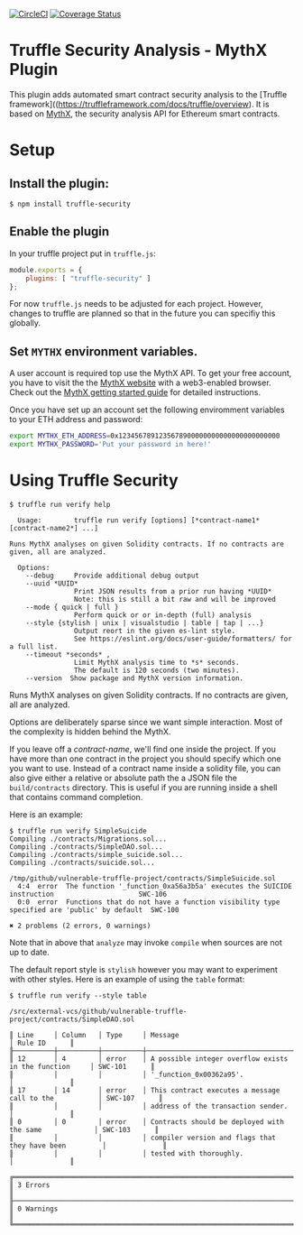 [![CircleCI](https://circleci.com/gh/ConsenSys/truffle-security.svg?style=svg)](https://circleci.com/gh/ConsenSys/truffle-security)
[![Coverage Status](https://coveralls.io/repos/github/ConsenSys/truffle-security/badge.svg?branch=master)](https://coveralls.io/github/ConsenSys/truffle-security?branch=master)

# Truffle Security Analysis - MythX Plugin

This plugin adds automated smart contract security analysis to the [Truffle framework]((https://truffleframework.com/docs/truffle/overview). It is based on [MythX](https://mythx.io), the security analysis API for Ethereum smart contracts.

# Setup

## Install the plugin:

```console
$ npm install truffle-security
```

## Enable the plugin

In your truffle project put in `truffle.js`:

```javascript
module.exports = {
    plugins: [ "truffle-security" ]
};
```

For now `truffle.js` needs to be adjusted for each project. However, changes to truffle are planned
so that in the future you can specifiy this globally.

## Set `MYTHX` environment variables.

A user account is required top use the MythX API. To get your free account, you have to visit the the [MythX website](https://mythx.io) with a web3-enabled browser. Check out the [MythX getting started guide](https://docs.mythx.io/en/latest/main/getting-started.html) for detailed instructions.

Once you have set up an account set the following enviromment variables to your ETH address and password:

```bash
export MYTHX_ETH_ADDRESS=0x1234567891235678900000000000000000000000
export MYTHX_PASSWORD='Put your password in here!'
```

# Using Truffle Security

```console
$ truffle run verify help

  Usage:        truffle run verify [options] [*contract-name1* [contract-name2*] ...]

Runs MythX analyses on given Solidity contracts. If no contracts are
given, all are analyzed.

  Options:
    --debug     Provide additional debug output
    --uuid *UUID*
                Print JSON results from a prior run having *UUID*
                Note: this is still a bit raw and will be improved
    --mode { quick | full }
                Perform quick or or in-depth (full) analysis
    --style {stylish | unix | visualstudio | table | tap | ...}
                Output reort in the given es-lint style.
                See https://eslint.org/docs/user-guide/formatters/ for a full list.
    --timeout *seconds* ,
                Limit MythX analysis time to *s* seconds.
                The default is 120 seconds (two minutes).
    --version  Show package and MythX version information.
```

Runs MythX analyses on given Solidity contracts. If no contracts are given, all are analyzed.

Options are deliberately sparse since we want simple interaction. Most
of the complexity is hidden behind the MythX.

If you leave off a _contract-name_, we'll find one inside the
project. If you have more than one contract in the project you should
specify which one you want to use. Instead of a contract name inside a
solidity file, you can also give either a relative or absolute path
the a JSON file the `build/contracts` directory. This is useful if
you are running inside a shell that contains command completion.

Here is an example:

```console
$ truffle run verify SimpleSuicide
Compiling ./contracts/Migrations.sol...
Compiling ./contracts/SimpleDAO.sol...
Compiling ./contracts/simple_suicide.sol...
Compiling ./contracts/suicide.sol...

/tmp/github/vulnerable-truffle-project/contracts/SimpleSuicide.sol
  4:4  error  The function '_function_0xa56a3b5a' executes the SUICIDE instruction                     SWC-106
  0:0  error  Functions that do not have a function visibility type specified are 'public' by default  SWC-100

✖ 2 problems (2 errors, 0 warnings)

```

Note that in above that `analyze` may invoke `compile` when sources are not up to date.

The default report style is `stylish` however you may want to experiment with other styles.
Here is an example of using the  `table` format:


```
$ truffle run verify --style table

/src/external-vcs/github/vulnerable-truffle-project/contracts/SimpleDAO.sol

║ Line     │ Column   │ Type     │ Message                                                │ Rule ID      ║
╟──────────┼──────────┼──────────┼────────────────────────────────────────────────────────┼──────────────╢
║ 12       │ 4        │ error    │ A possible integer overflow exists in the function     │ SWC-101      ║
║          │          │          │ '_function_0x00362a95'.                                │              ║
║ 17       │ 14       │ error    │ This contract executes a message call to the           │ SWC-107      ║
║          │          │          │ address of the transaction sender.                     │              ║
║ 0        │ 0        │ error    │ Contracts should be deployed with the same             │ SWC-103      ║
║          │          │          │ compiler version and flags that they have been         │              ║
║          │          │          │ tested with thoroughly.                                │              ║

╔════════════════════════════════════════════════════════════════════════════════════════════════════════╗
║ 3 Errors                                                                                               ║
╟────────────────────────────────────────────────────────────────────────────────────────────────────────╢
║ 0 Warnings                                                                                             ║
╚════════════════════════════════════════════════════════════════════════════════════════════════════════╝
```
